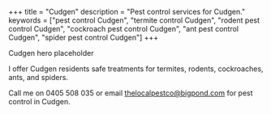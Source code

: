 +++
title = "Cudgen"
description = "Pest control services for Cudgen."
keywords = ["pest control Cudgen", "termite control Cudgen", "rodent pest control Cudgen", "cockroach pest control Cudgen", "ant pest control Cudgen", "spider pest control Cudgen"]
+++

<div class="hero">Cudgen hero placeholder</div>

I offer Cudgen residents safe treatments for termites, rodents, cockroaches, ants, and spiders.

<div class="placeholder-box"></div>

Call me on 0405 508 035 or email thelocalpestco@bigpond.com for pest control in Cudgen.
